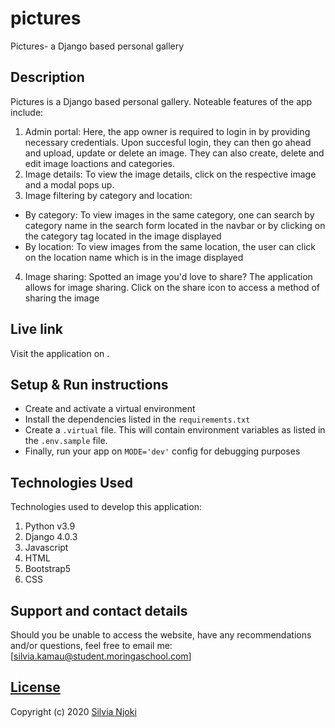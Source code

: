 # pictures

<!-- <img src="./static/images/landing.png"
     alt="landing"
     style="width=100%;" /> -->
Pictures- a Django based personal gallery

## Description
Pictures is a Django based personal gallery. 
Noteable features of the app include:
1. Admin portal:
Here, the app owner is required to login in by providing necessary credentials. Upon succesful login, they can then go ahead and upload, update or delete an image. They can also create, delete and edit image loactions and categories.
11. Image details:
To view the image details, click on the respective image and a modal pops up. 
3. Image filtering by category and location:
- By category: To view images in the same category, one can search by category name in the search form located in the navbar or by clicking on the category tag located in the image displayed
- By location: To view images from the same location, the user can click on the location name which is in the image displayed
4. Image sharing: 
Spotted an image you'd love to share? The application allows for image sharing. Click on the share icon to access a method of sharing the image

## Live link
Visit the application on .


## Setup & Run instructions
- Create and activate a virtual environment
- Install the dependencies listed in the `requirements.txt`
- Create a `.virtual` file. This will contain environment variables as listed in the `.env.sample` file.
- Finally, run your app on `MODE='dev'` config for debugging purposes

## Technologies Used
Technologies used to develop this application:

1. Python v3.9
2. Django 4.0.3
3. Javascript
4. HTML
5. Bootstrap5
6. CSS



## Support and contact details

Should you be unable to access the website, have any recommendations and/or questions, feel free to email me:[silvia.kamau@student.moringaschool.com]

## [License](https://github.com/silvianjoki/pictures/LICENSE.md)

Copyright (c) 2020 [Silvia Njoki](https://github.com/silvianjoki)
